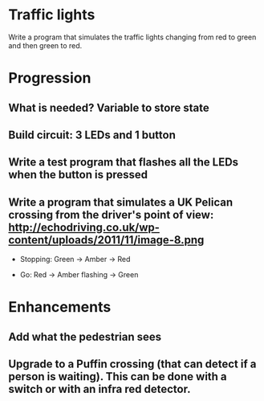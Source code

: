 # Traffic lights

Write a program that simulates the traffic lights changing from red to green and then green to red.

# Progression

## What is needed? Variable to store state

## Build circuit: 3 LEDs and 1 button

## Write a test program that flashes all the LEDs when the button is pressed

## Write a program that simulates a UK Pelican crossing from the driver's point of view: http://echodriving.co.uk/wp-content/uploads/2011/11/image-8.png

* Stopping: Green -> Amber -> Red

* Go: Red -> Amber flashing -> Green

# Enhancements

## Add what the pedestrian sees

## Upgrade to a Puffin crossing (that can detect if a person is waiting). This can be done with a switch or with an infra red detector.
